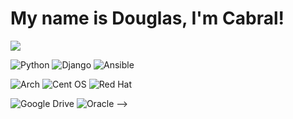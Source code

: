 <!--
**douglasimc/douglasimc** is a ✨ _special_ ✨ repository because its `README.md` (this file) appears on your GitHub profile.

Here are some ideas to get you started:

- 🔭 I’m currently working on ...
- 🌱 I’m currently learning ...
- 👯 I’m looking to collaborate on ...
- 🤔 I’m looking for help with ...
- 💬 Ask me about ...
- 📫 How to reach me: ...
- 😄 Pronouns: ...
- ⚡ Fun fact: ...
-->


# My name is Douglas, I'm Cabral!

<!-- <img align="left"  src="https://github-readme-stats.vercel.app/api?username=douglasimcabral&show_icons=true&exclude_repo=grails-tasks&theme=swift" /> -->

<img src="https://github-readme-stats.vercel.app/api/top-langs/?username=douglasimcabral&exclude_repo=grails-tasks&layout=compact&langs_count=6"/>

<!-- 
![HTML5](https://img.shields.io/badge/html5-%23E34F26.svg?style=for-the-badge&logo=html5&logoColor=white)
![CSS3](https://img.shields.io/badge/css3-%231572B6.svg?style=for-the-badge&logo=css3&logoColor=white)
![JavaScript](https://img.shields.io/badge/javascript-%23323330.svg?style=for-the-badge&logo=javascript&logoColor=%23F7DF1E)
<!--![Vue.js](https://img.shields.io/badge/vuejs-%2335495e.svg?style=for-the-badge&logo=vuedotjs&logoColor=%234FC08D)-->
![Python](https://img.shields.io/badge/python-3670A0?style=for-the-badge&logo=python&logoColor=ffdd54)
![Django](https://img.shields.io/badge/django-%23092E20.svg?style=for-the-badge&logo=django&logoColor=white)
![Ansible](https://img.shields.io/badge/ansible-%231A1918.svg?style=for-the-badge&logo=ansible&logoColor=white)
<!--![Java](https://img.shields.io/badge/java-%23ED8B00.svg?style=for-the-badge&logo=java&logoColor=white)
![Clojure](https://img.shields.io/badge/Clojure-%23Clojure.svg?style=for-the-badge&logo=Clojure&logoColor=Clojure)-->
![Arch](https://img.shields.io/badge/Arch%20Linux-1793D1?logo=arch-linux&logoColor=fff&style=for-the-badge)
![Cent OS](https://img.shields.io/badge/centos-002260?style=for-the-badge&logo=centos&logoColor=F0F0F0)
![Red Hat](https://img.shields.io/badge/Red%20Hat-EE0000?style=for-the-badge&logo=redhat&logoColor=white)

![Google Drive](https://img.shields.io/badge/Google%20Workspace-4285F4?style=for-the-badge&logo=googledrive&logoColor=white)
![Oracle](https://img.shields.io/badge/Oracle%20Cloud-F80000?style=for-the-badge&logo=oracle&logoColor=white)
-->


